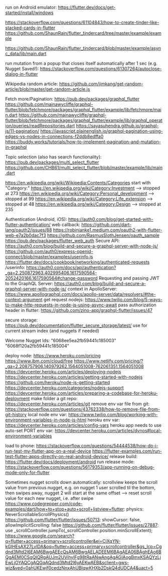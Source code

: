 run on Android emulator: https://flutter.dev/docs/get-started/install/windows


https://stackoverflow.com/questions/61104843/how-to-create-tinder-like-stacked-cards-in-flutter
https://github.com/ShaunRain/flutter_tindercard/tree/master/example/example

https://github.com/ShaunRain/flutter_tindercard/blob/master/example/async_data/lib/main.dart

run mutation from a popup that closes itself automatically after 1 sec (e.g. Nugget Saved!):
https://stackoverflow.com/questions/61307264/autoclose-dialog-in-flutter

Wikipedia random article:
https://github.com/jimkang/get-random-article/blob/master/get-random-article.js

Fetch more/Pagination:
https://pub.dev/packages/graphql_flutter
https://github.com/mainawycliffe/graphql-flutter/blob/fetchmore/packages/graphql_flutter/example/lib/fetchmore/main.dart
https://github.com/mainawycliffe/graphql-flutter/blob/fetchmore/packages/graphql_flutter/example/lib/graphql_operation/queries/readRepositories.dart
https://sayasuhendra.github.io/graphql-js/11-pagination/
https://javascript.plainenglish.io/graphql-pagination-using-edges-vs-nodes-in-connections-f2ddb8edffa0
https://buddy.works/tutorials/how-to-implement-pagination-and-mutation-in-graphql

Topic selection (also has search functionality):
https://pub.dev/packages/multi_select_flutter
https://github.com/CHB61/multi_select_flutter/blob/master/example/lib/main.dart

https://en.wikipedia.org/wiki/Wikipedia:Contents/Categories
start with "Category:"
https://en.wikipedia.org/wiki/Category:Investment --> stopped at 273
https://en.wikipedia.org/wiki/Category:Personal_development --> stopped at 99
https://en.wikipedia.org/wiki/Category:Life_extension --> stopped at 48
https://en.wikipedia.org/wiki/Category:Design --> stopped at 235

Authentication (Android, iOS): https://auth0.com/blog/get-started-with-flutter-authentication/
web callback: https://github.com/dart-lang/oauth2/issues/88
https://robinjanke1.medium.com/oauth2-with-flutter-web-e7a2b0dac7f3
https://github.com/RasmusSlothJensen/oauth_sample
https://pub.dev/packages/flutter_web_auth
Secure API: https://auth0.com/blog/build-and-secure-a-graphql-server-with-node-js/
https://github.com/auth0/express-openid-connect/blob/master/examples/userinfo.js
https://flutter.dev/docs/cookbook/networking/authenticated-requests
/userinfo: https://auth0.com/docs/api/authentication?_ga=2.250872963.402995406.1617590564-2052420166.1617590564#change-password
Requesting and passing JWT to the GraphQL Server: https://auth0.com/blog/build-and-secure-a-graphql-server-with-node-js/
context in ApolloServer: https://www.apollographql.com/docs/apollo-server/data/resolvers/#the-context-argument
get request nodejs: https://www.twilio.com/blog/5-ways-to-make-http-requests-in-node-js-using-async-await
pass authorization header in flutter: https://github.com/zino-app/graphql-flutter/issues/47


secure storage: https://pub.dev/documentation/flutter_secure_storage/latest/
use for current stream index (and nuggets if needed)

Welcome Nugget Ids:
"6068ee5ea2fb59441c185003"
"6068f120a2fb59441c185004"

deploy node: https://www.heroku.com/pricing
https://www.ibm.com/cloud/free
https://www.netlify.com/pricing/?_ga=2.208757906.140979262.1564051008-762061351.1564051008
https://devcenter.heroku.com/articles/deploying-nodejs
https://devcenter.heroku.com/articles/getting-started-with-nodejs
https://github.com/heroku/node-js-getting-started
https://devcenter.heroku.com/categories/nodejs-support
https://devcenter.heroku.com/articles/preparing-a-codebase-for-heroku-deployment
make folder a git repo: https://devcenter.heroku.com/articles/git
remove env var file from git: https://stackoverflow.com/questions/43762338/how-to-remove-file-from-git-history
local node env var: https://www.twilio.com/blog/working-with-environment-variables-in-node-js-html
heroku env var: https://devcenter.heroku.com/articles/config-vars
heroku app needs to use auto-set PORT env var: https://devcenter.heroku.com/articles/dynos#local-environment-variables

load to phone: https://stackoverflow.com/questions/54444538/how-do-i-run-test-my-flutter-app-on-a-real-device
https://flutter-examples.com/run-test-flutter-apps-directly-on-real-android-device/
release build: https://flutter.dev/docs/deployment/android
run release mode: https://stackoverflow.com/questions/56179353/app-running-on-debug-mode-only-for-flutter

Sometimes nugget scrolls down automatically:
scrollview keeps the scroll value from previous nugget, e.g. on nugget 1 user scrolled til the bottom, then swipes away, nugget 2 will start at the same offset
--> reset scroll value for each new nugget, i.e. after swipe
https://www.codegrepper.com/code-examples/dart/how+to+stop+auto+scroll+listview+flutter: physics: NeverScrollableScrollPhysics()
https://github.com/flutter/flutter/issues/50713: showCursor: false, allowImplicitScrolling: false
https://github.com/flutter/flutter/issues/27887: use _scrollController.jumpTo(_scrollController.position.minScrollExtent);
https://www.google.com/search?q=flutter+access+primary+scrollcontroller&ei=CiXqYN-kGIHEsAX27LvIDA&oq=flutter+access+primary+scrollcontroller&gs_lcp=Cgdnd3Mtd2l6EAM6BwgAEEcQsAM6BwgAELADEEM6BAgAEA06BAghEAo6BQgAEM0CSgQIQRgAUJm2UVihylFg98tRaANwAngAgAGIAogBmxKSAQYzLjEwLjOYAQCgAQGqAQdnd3Mtd2l6yAEKwAEB&sclient=gws-wiz&ved=0ahUKEwjf0cedzNnxAhUBIqwKHXb2DskQ4dUDCA4&uact=5

